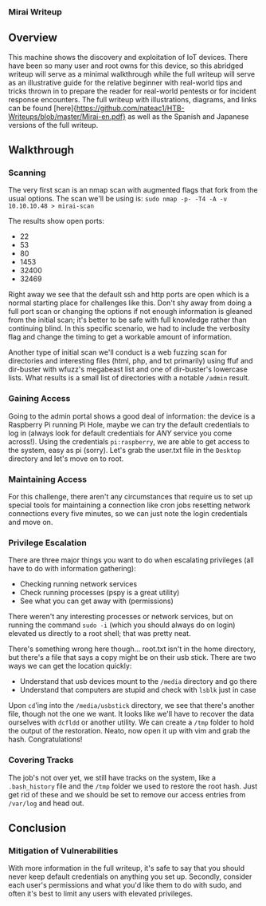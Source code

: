 ### Mirai Writeup

## Overview
This machine shows the discovery and exploitation of IoT devices. There have
been so many user and root owns for this device, so this abridged writeup will
serve as a minimal walkthrough while the full writeup will serve as
an illustrative guide for the relative beginner with real-world tips and tricks
thrown in to prepare the reader for real-world pentests or for incident
response encounters. The full writeup with illustrations, diagrams, and links
can be found [here]{https://github.com/nateac1/HTB-Writeups/blob/master/Mirai-en.pdf} as well as the Spanish and Japanese
versions of the full writeup.

## Walkthrough
### Scanning
The very first scan is an nmap scan with augmented flags that fork from the
usual options. The scan we'll be using is:
`sudo nmap -p- -T4 -A -v 10.10.10.48 > mirai-scan`

The results show open ports:
* 22
* 53
* 80
* 1453
* 32400
* 32469

Right away we see that the default ssh and http ports are open which is a
normal starting place for challenges like this. Don't shy away from doing a
full port scan or changing the options if not enough information is gleaned
from the initial scan; it's better to be safe with full knowledge rather than
continuing blind. In this specific scenario, we had to include the verbosity
flag and change the timing to get a workable amount of information.

Another type of initial scan we'll conduct is a web fuzzing scan for
directories and interesting files (html, php, and txt primarily) using ffuf and
dir-buster with wfuzz's megabeast list and one of dir-buster's lowercase lists.
What results is a small list of directories with a notable `/admin` result.
### Gaining Access
Going to the admin portal shows a good deal of information: the device is a
Raspberry Pi running Pi Hole, maybe we can try the default credentials to log
in (always look for default credentials for *ANY* service you come across!).
Using the credentials `pi:raspberry`, we are able to get access to the system,
easy as pi (sorry). Let's grab the user.txt file in the `Desktop` directory and
let's move on to root.

### Maintaining Access
For this challenge, there aren't any circumstances that require us to set up
special tools for maintaining a connection like cron jobs resetting network
connections every five minutes, so we can just note the login credentials and
move on.

### Privilege Escalation
There are three major things you want to do when escalating privileges (all
have to do with information gathering):
* Checking running network services
* Check running processes (pspy is a great utility)
* See what you can get away with (permissions)

There weren't any interesting processes or network services, but on running the
command `sudo -i` (which you should always do on login) elevated us directly to
a root shell; that was pretty neat.

There's something wrong here though... root.txt isn't in the home directory,
but there's a file that says a copy might be on their usb stick. There are two
ways we can get the location quickly:
* Understand that usb devices mount to the `/media` directory and go there
* Understand that computers are stupid and check with `lsblk` just in case

Upon `cd`'ing into the `/media/usbstick` directory, we see that there's another
file, though not the one we want. It looks like we'll have to recover the data
ourselves with `dcfldd` or another utility. We can create a `/tmp` folder to
hold the output of the restoration. Neato, now open it up with vim and grab the
hash. Congratulations!

### Covering Tracks
The job's not over yet, we still have tracks on the system, like a
`.bash_history` file and the `/tmp` folder we used to restore the root hash.
Just get rid of these and we should be set to remove our access entries from
`/var/log` and head out.

## Conclusion
### Mitigation of Vulnerabilities
With more information in the full writeup, it's safe to say that you should
never keep default credentials on anything you set up. Secondly, consider each
user's permissions and what you'd like them to do with sudo, and often it's
best to limit any users with elevated privileges.

